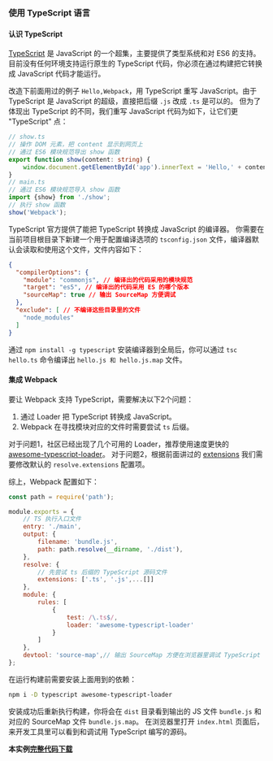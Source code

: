 ### 使用 TypeScript 语言


#### 认识 TypeScript
[TypeScript](http://www.typescriptlang.org) 是 JavaScript 的一个超集，主要提供了类型系统和对 ES6 的支持。
目前没有任何环境支持运行原生的 TypeScript 代码，你必须在通过构建把它转换成 JavaScript 代码才能运行。

改造下前面用过的例子 `Hello,Webpack`，用 TypeScript 重写 JavaScript。由于 TypeScript 是 JavaScript 的超级，直接把后缀 `.js` 改成 `.ts` 是可以的。
但为了体现出 TypeScript 的不同，我们重写 JavaScript 代码为如下，让它们更 "TypeScript" 点：
```typescript
// show.ts
// 操作 DOM 元素，把 content 显示到网页上
// 通过 ES6 模块规范导出 show 函数
export function show(content: string) {
    window.document.getElementById('app').innerText = 'Hello,' + content;
}
// main.ts
// 通过 ES6 模块规范导入 show 函数
import {show} from './show';
// 执行 show 函数
show('Webpack');
```

TypeScript 官方提供了能把 TypeScript 转换成 JavaScript 的编译器。
你需要在当前项目根目录下新建一个用于配置编译选项的 `tsconfig.json` 文件，编译器默认会读取和使用这个文件，文件内容如下：
```json
{
  "compilerOptions": {
    "module": "commonjs", // 编译出的代码采用的模块规范
    "target": "es5", // 编译出的代码采用 ES 的哪个版本
    "sourceMap": true // 输出 SourceMap 方便调试
  },
  "exclude": [ // 不编译这些目录里的文件
    "node_modules"
  ]
}
```
通过 `npm install -g typescript` 安装编译器到全局后，你可以通过 `tsc hello.ts` 命令编译出 `hello.js 和 hello.js.map` 文件。


#### 集成 Webpack
要让 Webpack 支持 TypeScript，需要解决以下2个问题：
1. 通过 Loader 把 TypeScript 转换成 JavaScript。
2. Webpack 在寻找模块对应的文件时需要尝试 `ts` 后缀。

对于问题1，社区已经出现了几个可用的 Loader，推荐使用速度更快的 [awesome-typescript-loader](https://github.com/s-panferov/awesome-typescript-loader)。
对于问题2，根据前面讲过的 [extensions](../配置/resolve.md#extensions) 我们需要修改默认的 `resolve.extensions` 配置项。

综上，Webpack 配置如下：
```js
const path = require('path');

module.exports = {
    // TS 执行入口文件
    entry: './main',
    output: {
        filename: 'bundle.js',
        path: path.resolve(__dirname, './dist'),
    },
    resolve: {
        // 先尝试 ts 后缀的 TypeScript 源码文件
        extensions: ['.ts', '.js',...[]] 
    },
    module: {
        rules: [
            {
                test: /\.ts$/,
                loader: 'awesome-typescript-loader'
            }
        ]
    },
    devtool: 'source-map',// 输出 SourceMap 方便在浏览器里调试 TypeScript 代码
};
```

在运行构建前需要安装上面用到的依赖：
```bash
npm i -D typescript awesome-typescript-loader
```
安装成功后重新执行构建，你将会在 `dist` 目录看到输出的 JS 文件 `bundle.js` 和对应的 SourceMap 文件 `bundle.js.map`。
在浏览器里打开 `index.html` 页面后，来开发工具里可以看到和调试用 TypeScript 编写的源码。

**本实例[完整代码下载](https://github.com/gwuhaolin/dive-into-webpack/tree/master/codes/使用TypeScript语言)**
